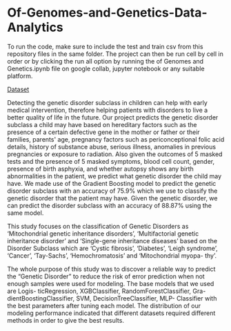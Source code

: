 # Of-Genomes-and-Genetics-Data-Analytics

To run the code, make sure to include the test and train csv from this repository files in the same folder. The project can then be run cell by cell in order or by clicking the run all option by running the of Genomes and Genetics.ipynb file on google collab, jupyter notebook or any suitable platform.

[Dataset](https://www.kaggle.com/aryarishabh/of-genomes-and-genetics-hackerearth-ml-challenge)

Detecting the genetic disorder subclass in children can help with early medical intervention, therefore helping patients with disorders to live a better quality of life in the future. Our project predicts the genetic disorder subclass a child may have based on hereditary factors such as the presence of a certain defective gene in the mother or father or their families, parents' age, pregnancy factors such as periconceptional folic acid details, history of substance abuse, serious illness, anomalies in previous pregnancies or exposure to radiation. Also given the outcomes of 5 masked tests and the presence of 5 masked symptoms, blood cell count, gender, presence of birth asphyxia, and whether autopsy shows any birth abnormalities in the patient, we predict what genetic disorder the child may have. We made use of the Gradient Boosting model to predict the genetic disorder subclass with an accuracy of 75.9% which we use to classify the genetic disorder that the patient may have. Given the genetic disorder, we can predict the disorder subclass with an accuracy of 88.87% using the same model.

This study focuses on the classification of Genetic Disorders as ‘Mitochondrial genetic inheritance disorders’, ‘Multifactorial genetic inheritance disorder’ and ‘Single-gene inheritance diseases’ based on the Disorder Subclass which are ‘Cystic fibrosis’, ‘Diabetes’, ‘Leigh syndrome’, ‘Cancer’, ‘Tay-Sachs’, ‘Hemochromatosis’ and ‘Mitochondrial myopa- thy’.

The whole purpose of this study was to discover a reliable way to predict the “Genetic Disorder” to reduce the risk of error prediction when not enough samples were used for modeling. The base models that we used are Logis- ticRegression, XGBClassifier, RandomForestClassifier, Gra- dientBoostingClassifier, SVM, DecisionTreeClassifier, MLP- Classifier with the best parameters after tuning each model. The distribution of our modeling performance indicated that different datasets required different methods in order to give the best results.
